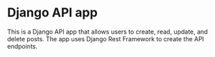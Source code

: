 # Django API app

This is a Django API app that allows users to create, read, update, and delete posts. The app uses Django Rest Framework to create the API endpoints.

